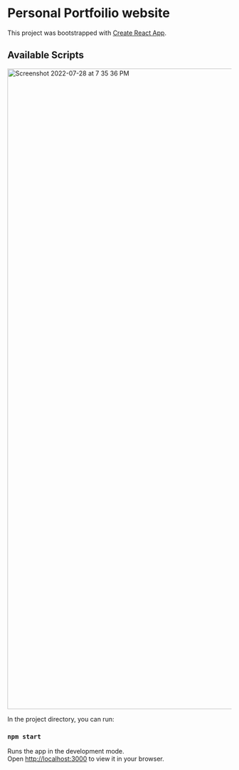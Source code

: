 # Personal Portfoilio website 


This project was bootstrapped with [Create React App](https://github.com/facebook/create-react-app).

## Available Scripts

<img width="1440" alt="Screenshot 2022-07-28 at 7 35 36 PM" src="https://user-images.githubusercontent.com/70135911/181523172-6ff0baf5-d5f8-4716-bb01-409ab42f9cf0.png">


In the project directory, you can run:

### `npm start`

Runs the app in the development mode.\
Open [http://localhost:3000](http://localhost:3000) to view it in your browser.

